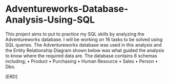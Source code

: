# Adventureworks-Database-Analysis-Using-SQL

This project aims to put to practice my SQL skills by analyzing the Adventureworks database. I will be working on 16 tasks to be solved using SQL queries. 
The Adventureworks database was used in this analysis and the Entity Relationship Diagram shown below was what guided the analysis to know where the required data are. The database contains 6 schemas including;
•	Product
•	Purchasing
•	Human Resource
•	Sales
•	Person
•	Dbo.

[ERD]
